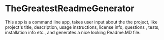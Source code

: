 # TheGreatestReadmeGenerator

This app is a command line app, takes user input about the the project, like project's title, description, usage instructions, license info, questions , tests, installation info etc., and generates a nice looking Readme.MD file.